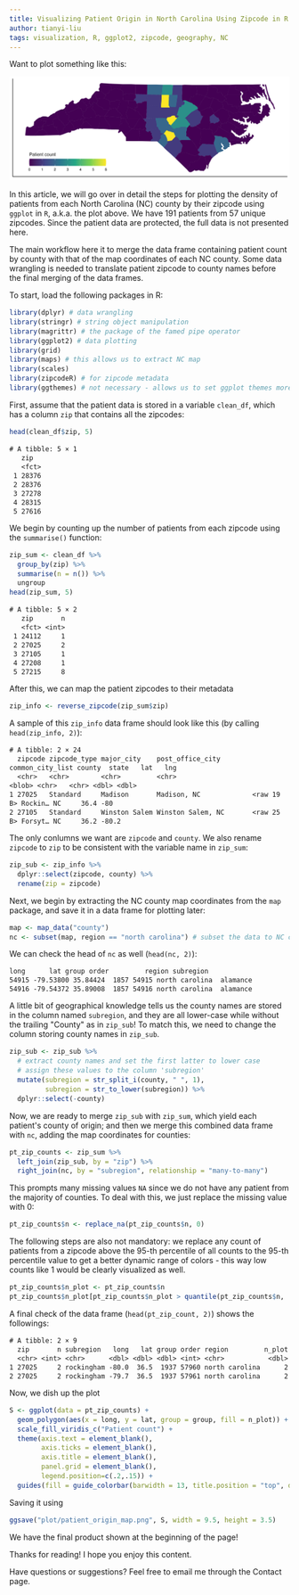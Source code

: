 ```yaml
---
title: Visualizing Patient Origin in North Carolina Using Zipcode in R
author: tianyi-liu
tags: visualization, R, ggplot2, zipcode, geography, NC
---
```


Want to plot something like this:

![Patient Count by NC County](/images/patient_origin_map.jpg)

In this article, we will go over in detail the steps for plotting the density of
patients from each North Carolina (NC) county by their zipcode using `ggplot` in
`R`, a.k.a. the plot above. We have 191 patients from 57 unique zipcodes.
Since the patient data are protected, the full data is not presented here.

The main workflow here it to merge the data frame containing patient count by county with
that of the map coordinates of each NC county. Some data wrangling is needed to translate
patient zipcode to county names before the final merging of the data frames.

To start, load the following packages in R:
```R
library(dplyr) # data wrangling
library(stringr) # string object manipulation
library(magrittr) # the package of the famed pipe operator
library(ggplot2) # data plotting
library(grid)
library(maps) # this allows us to extract NC map
library(scales)
library(zipcodeR) # for zipcode metadata
library(ggthemes) # not necessary - allows us to set ggplot themes more easily
```

First, assume that the patient data is stored in a variable `clean_df`, which has a
column `zip` that contains all the zipcodes:
```R
head(clean_df$zip, 5)
```
```
# A tibble: 5 × 1
   zip  
   <fct>
 1 28376
 2 28376
 3 27278
 4 28315
 5 27616
```
We begin by counting up the number of patients from each zipcode using the `summarise()`
function:
```R
zip_sum <- clean_df %>%
  group_by(zip) %>%
  summarise(n = n()) %>%
  ungroup
head(zip_sum, 5)
```
```
# A tibble: 5 × 2
   zip       n
   <fct> <int>
 1 24112     1
 2 27025     2
 3 27105     1
 4 27208     1
 5 27215     8
```
After this, we can map the patient zipcodes to their metadata
```R
zip_info <- reverse_zipcode(zip_sum$zip)
```
A sample of this `zip_info` data frame should look like this (by calling `head(zip_info, 2)`):
```
# A tibble: 2 × 24
  zipcode zipcode_type major_city    post_office_city  common_city_list county  state   lat   lng
  <chr>   <chr>        <chr>         <chr>                       <blob> <chr>   <chr> <dbl> <dbl>
1 27025   Standard     Madison       Madison, NC             <raw 19 B> Rockin… NC     36.4 -80  
2 27105   Standard     Winston Salem Winston Salem, NC       <raw 25 B> Forsyt… NC     36.2 -80.2
```
The only conlumns we want are `zipcode` and `county`. We also rename `zipcode` to `zip`
to be consistent with the variable name in `zip_sum`:
```R
zip_sub <- zip_info %>%
  dplyr::select(zipcode, county) %>%
  rename(zip = zipcode)
```

Next, we begin by extracting the NC county map coordinates from the `map` package,
and save it in a data frame for plotting later:
```R
map <- map_data("county")
nc <- subset(map, region == "north carolina") # subset the data to NC county coordinates
```
We can check the head of `nc` as well (`head(nc, 2)`):
```         
long      lat group order         region subregion
54915 -79.53800 35.84424  1857 54915 north carolina  alamance
54916 -79.54372 35.89008  1857 54916 north carolina  alamance
```
A little bit of geographical knowledge tells us the county names are stored in the column
named `subregion`, and they are all lower-case while without the trailing "County" as in `zip_sub`!
To match this, we need to change the column storing county names in `zip_sub`.
```R
zip_sub <- zip_sub %>%
  # extract county names and set the first latter to lower case
  # assign these values to the column 'subregion'
  mutate(subregion = str_split_i(county, " ", 1),
         subregion = str_to_lower(subregion)) %>%
  dplyr::select(-county)
```

Now, we are ready to merge `zip_sub` with `zip_sum`, which yield each patient's county of origin;
and then we merge this combined data frame with `nc`, adding the map coordinates for counties:
```R
pt_zip_counts <- zip_sum %>%
  left_join(zip_sub, by = "zip") %>%
  right_join(nc, by = "subregion", relationship = "many-to-many")
```
This prompts many missing values `NA` since we do not have any patient from the majority of counties.
To deal with this, we just replace the missing value with 0:
```R
pt_zip_counts$n <- replace_na(pt_zip_counts$n, 0)
```
The following steps are also not mandatory: we replace any count of patients from a zipcode
above the 95-th percentile of all counts to the 95-th percentile value to get a better dynamic range
of colors - this way low counts like 1 would be clearly visualized as well.
```R
pt_zip_counts$n_plot <- pt_zip_counts$n
pt_zip_counts$n_plot[pt_zip_counts$n_plot > quantile(pt_zip_counts$n, .95)] <- quantile(pt_zip_counts$n, .95)
```
A final check of the data frame (`head(pt_zip_count, 2)`) shows the followings:
```
# A tibble: 2 × 9
  zip       n subregion   long   lat group order region         n_plot
  <chr> <int> <chr>      <dbl> <dbl> <dbl> <int> <chr>           <dbl>
1 27025     2 rockingham -80.0  36.5  1937 57960 north carolina      2
2 27025     2 rockingham -79.7  36.5  1937 57961 north carolina      2
```

Now, we dish up the plot
```R
S <- ggplot(data = pt_zip_counts) +
  geom_polygon(aes(x = long, y = lat, group = group, fill = n_plot)) +
  scale_fill_viridis_c("Patient count") +
  theme(axis.text = element_blank(),
        axis.ticks = element_blank(),
        axis.title = element_blank(),
        panel.grid = element_blank(),
        legend.position=c(.2,.15)) +
  guides(fill = guide_colorbar(barwidth = 13, title.position = "top", direction = "horizontal"))
```
Saving it using
```R
ggsave("plot/patient_origin_map.png", S, width = 9.5, height = 3.5)
```
We have the final product shown at the beginning of the page!

Thanks for reading! I hope you enjoy this content.

Have questions or suggestions? Feel free to email me through the Contact page.
